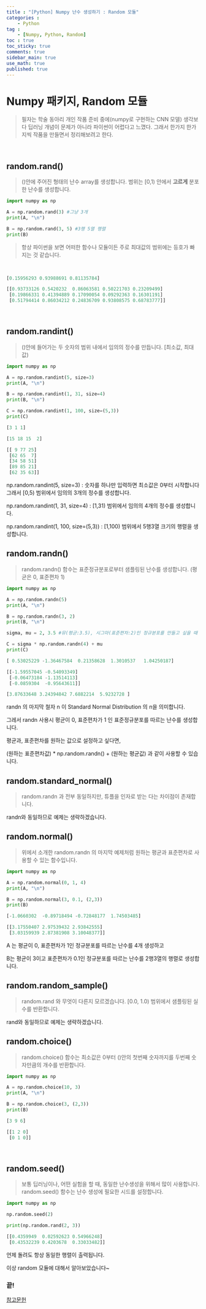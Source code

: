 ```yaml
---
title : "[Python] Numpy 난수 생성하기 : Random 모듈"
categories :
    - Python
tag :
    - [Numpy, Python, Random]
toc : true
toc_sticky: true
comments: true
sidebar_main: true
use_math: true
published: true
---
```


# Numpy 패키지, Random 모듈

> 필자는 학술 동아리 개인 작품 준비 중에(numpy로 구현하는 CNN 모델) 생각보다 딥러닝 개념이 문제가 아니라 파이썬이 어렵다고 느꼈다. 그래서 한가지 한가지씩 작품을 만들면서 정리해보려고 한다.

<br>

## random.rand()

>()안에 주어진 형태의 난수 array를 생성합니다. 범위는 [0,1) 안에서 **고르게** 분포한 난수를 생성합니다.

```py
import numpy as np

A = np.random.rand(3) #그냥 3개
print(A, "\n")

B = np.random.rand(3, 5) #3행 5열 행렬
print(B)
```

>항상 파이썬을 보면 어떠한 함수나 모듈이든 주로 최대값의 범위에는 등호가 빠지는 것 같습니다.

<br>

```py
[0.15956293 0.93988691 0.81135784]

[[0.93733126 0.5420232  0.86063581 0.50221703 0.23209499]
 [0.19866331 0.41394889 0.17090054 0.09292363 0.16301191]
 [0.51794414 0.86034212 0.24836709 0.93808575 0.68783777]]
```
<br>

## random.randint()

> ()안에 들어가는 두 숫자의 범위 내에서 임의의 정수를 만듭니다. [최소값, 최대값)

```py
import numpy as np

A = np.random.randint(5, size=3)
print(A, "\n")

B = np.random.randint(1, 31, size=4)
print(B, "\n")

C = np.random.randint(1, 100, size=(5,3))
print(C)
```
```py
[3 1 1]

[15 18 15  2]

[[ 9 77 25]
 [62 65  7]
 [34 58 51]
 [89 85 21]
 [62 35 63]]
```
np.random.randint(5, size=3) : 숫자를 하나만 입력하면 최소값은 0부터 시작합니다 그래서 [0,5) 범위에서 임의의 3개의 정수를 생성합니다.

np.random.randint(1, 31, size=4) : [1,31) 범위에서 임의의 4개의 정수를 생성합니다.

np.random.randint(1, 100, size=(5,3)) : [1,100) 범위에서 5행3열 크기의 행렬을 생성합니다.
<br>

## random.randn()

>random.randn() 함수는 표준정규분포로부터 샘플링된 난수를 생성합니다. (평균은 0, 표준편차 1)

```py
import numpy as np

A = np.random.randn(5)
print(A, "\n")

B = np.random.randn(3, 2)
print(B, "\n")

sigma, mu = 2, 3.5 #뮤(평균:3.5), 시그마(표준편차:2)인 정규분포를 만들고 싶을 때

C = sigma * np.random.randn(4) + mu
print(C)
```
```py
[ 0.53025229 -1.36467584  0.21358628  1.3010537   1.04250187] 

[[-1.59557045 -0.54093349]
 [-0.06473184 -1.13514113]
 [-0.0859304  -0.95643611]] 

[3.87633648 3.24394842 7.6882214  5.9232728 ]
```

randn 의 마지막 철자 n 이 Standard Normal Distribution 의 n을 의미합니다.

그레서 randn 사용시 평균이 0, 표준편차가 1 인 표준정규분포를 따르는 난수를 생성합니다.

평균과, 표준편차를 원하는 값으로 설정하고 싶다면, 

(원하는 표준편차값) * np.random.randn() + (원하는 평균값) 과 같이 사용할 수 있습니다.
<br>

## random.standard_normal()

>random.randn 과 전부 동일하지만, 튜플을 인자로 받는 다는 차이점이 존재합니다.

randn와 동일하므로 예제는 생략하겠습니다.
<br>

## random.normal()

> 위에서 소개한 random.randn 의 마지막 예제처럼 원하는 평균과 표준편차로 사용할 수 있는 함수입니다.

```py
import numpy as np

A = np.random.normal(0, 1, 4)
print(A, "\n")

B = np.random.normal(3, 0.1, (2,3))
print(B)
```
```py
[-1.0660302  -0.89718494 -0.72848177  1.74503485] 

[[3.17550407 2.97539432 2.93842555]
 [3.03159939 2.87381908 3.10048377]]
```

A 는 평균이 0, 표준편차가 1인 정규분포를 따르는 난수를 4개 생성하고

B는 평균이 3이고 표준편차가 0.1인 정규분포를 따르는 난수를 2행3열의 행렬로 생성합니다.

## random.random_sample()

>random.rand 와 무엇이 다른지 모르겠습니다.
>[0.0, 1.0) 범위에서 샘플링된 실수를 반환합니다.

rand와 동일하므로 예제는 생략하겠습니다.
<br>

## random.choice()

>random.choice() 함수는 최소값은 0부터 ()안의 첫번째 숫자까지를 두번째 숫자만큼의 개수를 반환합니다.

```py
import numpy as np

A = np.random.choice(10, 3)
print(A, "\n")

B = np.random.choice(3, (2,3))
print(B)
```

```py
[3 9 6] 

[[1 2 0]
 [0 1 0]]
```
<br>

## random.seed()

> 보통 딥러닝이나, 어떤 실험을 할 때, 동일한 난수생성을 위해서 많이 사용합니다. random.seed() 함수는 난수 생성에 필요한 시드를 설정합니다.

```py
import numpy as np

np.random.seed(2)

print(np.random.rand(2, 3))
```

```py
[[0.4359949  0.02592623 0.54966248]
 [0.43532239 0.4203678  0.33033482]]
```

언제 돌려도 항상 동일한 행렬이 출력됩니다.

이상 random 모듈에 대해서 알아보았습니다~
### 끝!

[참고문헌]

[참고문헌]:https://codetorial.net/numpy/random.html

